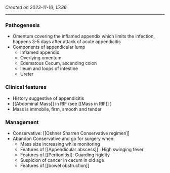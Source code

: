 *Created on 2023-11-16, 15:36* 

---
### Pathogenesis
- Omentum covering the inflamed appendix which limits the infection, happens 3-5 days after attack of acute appendicitis
- Components of appendicular lump
	- Inflamed appendix
	- Overlying omentum
	- Edematous Cecum, ascending colon
	- Ileum and loops of intestine
	- Ureter
### Clinical features
- History suggestive of appendicitis
- [[Abdominal Mass]] in RIF (see [[Mass in RIF]] )
- Mass is immobile, firm, smooth and tender 
### Management
- Conservative: [[Oshner Sharren Conservative regimen]]
- Abandon Conservative and go for surgery when:
	- Mass size increasing while monitoring 
	- Features of [[Appendicular abscess]] : High swinging fever
	- Features of [[Peritonitis]]: Guarding rigidity
	- Suspicion of cancer in cecum in old age
	- Features of [[bowel obstruction]] 

